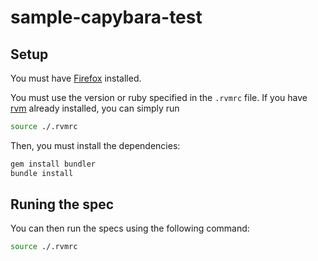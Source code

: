 # sample-capybara-test

## Setup

You must have [Firefox](http://www.mozilla.org/en-US/firefox/new/) installed.


You must use the version or ruby specified in the `.rvmrc` file. If you have [rvm](https://rvm.io/) already installed, you can simply run

```bash
source ./.rvmrc
```

Then, you must install the dependencies:

```bash
gem install bundler
bundle install
```

## Runing the spec

You can then run the specs using the following command:

```bash
source ./.rvmrc
```
